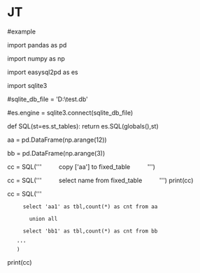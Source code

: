 # JT

#example

import pandas as pd

import numpy as np

import easysql2pd as es

import sqlite3

#sqlite_db_file = 'D:\\test.db'

#es.engine = sqlite3.connect(sqlite_db_file)

def SQL(st=es.st_tables):
    return es.SQL(globals(),st)

aa = pd.DataFrame(np.arange(12))

bb = pd.DataFrame(np.arange(3))


cc = SQL('''
         copy ['aa'] to fixed_table
         ''')

cc = SQL('''
         select name from fixed_table
         ''')
print(cc)

cc = SQL('''

         select 'aa1' as tbl,count(*) as cnt from aa
         
           union all
           
         select 'bb1' as tbl,count(*) as cnt from bb
         
       '''
       )

print(cc)
